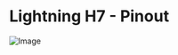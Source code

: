 # Lightning H7 - Pinout

![Image](https://github.com/fl1wiki-mrteel/FlightOneWiki/blob/main/IMG/lightning_pinout.png)